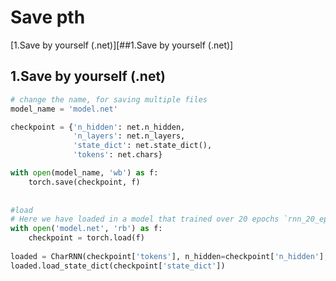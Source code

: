 # Save pth

[1.Save by yourself (.net)][##1.Save by yourself (.net)]

## 1.Save by yourself (.net)

```python
# change the name, for saving multiple files
model_name = 'model.net'

checkpoint = {'n_hidden': net.n_hidden,
              'n_layers': net.n_layers,
              'state_dict': net.state_dict(),
              'tokens': net.chars}

with open(model_name, 'wb') as f:
    torch.save(checkpoint, f)
    
    
#load
# Here we have loaded in a model that trained over 20 epochs `rnn_20_epoch.net`
with open('model.net', 'rb') as f:
    checkpoint = torch.load(f)
    
loaded = CharRNN(checkpoint['tokens'], n_hidden=checkpoint['n_hidden'], n_layers=checkpoint['n_layers'])
loaded.load_state_dict(checkpoint['state_dict'])
```


